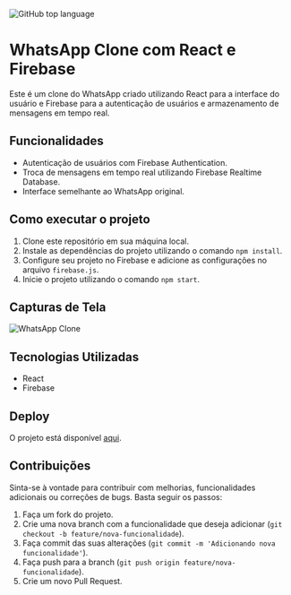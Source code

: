 ![GitHub top language](https://img.shields.io/github/languages/top/JoaoSBarbosa/whatsapp-clone)

# WhatsApp Clone com React e Firebase

Este é um clone do WhatsApp criado utilizando React para a interface do usuário e Firebase para a autenticação de usuários e armazenamento de mensagens em tempo real.

## Funcionalidades

- Autenticação de usuários com Firebase Authentication.
- Troca de mensagens em tempo real utilizando Firebase Realtime Database.
- Interface semelhante ao WhatsApp original.

## Como executar o projeto

1. Clone este repositório em sua máquina local.
2. Instale as dependências do projeto utilizando o comando `npm install`.
3. Configure seu projeto no Firebase e adicione as configurações no arquivo `firebase.js`.
4. Inicie o projeto utilizando o comando `npm start`.

## Capturas de Tela

![WhatsApp Clone](screenshot.png)

## Tecnologias Utilizadas

- React
- Firebase

## Deploy

O projeto está disponível [aqui](https://seu-site.com).

## Contribuições

Sinta-se à vontade para contribuir com melhorias, funcionalidades adicionais ou correções de bugs. Basta seguir os passos:

1. Faça um fork do projeto.
2. Crie uma nova branch com a funcionalidade que deseja adicionar (`git checkout -b feature/nova-funcionalidade`).
3. Faça commit das suas alterações (`git commit -m 'Adicionando nova funcionalidade'`).
4. Faça push para a branch (`git push origin feature/nova-funcionalidade`).
5. Crie um novo Pull Request.

